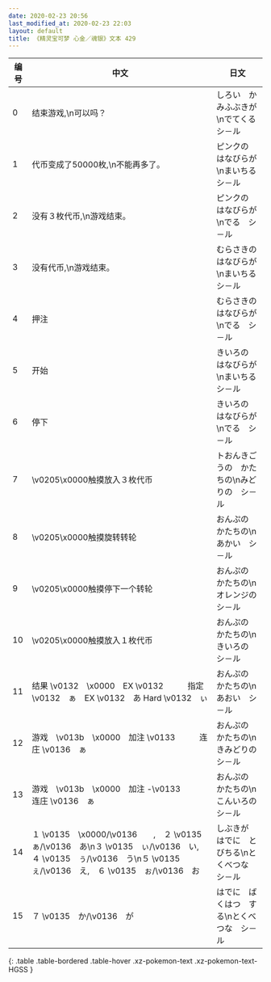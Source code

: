 ```yaml
---
date: 2020-02-23 20:56
last_modified_at: 2020-02-23 22:03
layout: default
title: 《精灵宝可梦 心金／魂银》文本 429
---
```

| 编号 | 中文 | 日文 |
| ---- | ---- | ---- |
| 0 | 结束游戏,\n可以吗？ | しろい　かみふぶきが\nでてくる　シ－ル |
| 1 | 代币变成了50000枚,\n不能再多了。 | ピンクの　はなびらが\nまいちる　シ－ル |
| 2 | 没有３枚代币,\n游戏结束。 | ピンクの　はなびらが\nでる　シ－ル |
| 3 | 没有代币,\n游戏结束。 | むらさきの　はなびらが\nまいちる　シ－ル |
| 4 | 押注 | むらさきの　はなびらが\nでる　シ－ル |
| 5 | 开始 | きいろの　はなびらが\nまいちる　シ－ル |
| 6 | 停下 | きいろの　はなびらが\nでる　シ－ル |
| 7 | \v0205\x0000触摸放入３枚代币 | トおんきごうの　かたちの\nみどりの　シ－ル |
| 8 | \v0205\x0000触摸旋转转轮 | おんぷの　かたちの\nあかい　シ－ル |
| 9 | \v0205\x0000触摸停下一个转轮 | おんぷの　かたちの\nオレンジの　シ－ル |
| 10 | \v0205\x0000触摸放入１枚代币 | おんぷの　かたちの\nきいろの　シ－ル |
| 11 | 结果 \v0132　\x0000　EX \v0132　　　指定 \v0132　ぁ　EX \v0132　あ Hard \v0132　ぃ | おんぷの　かたちの\nあおい　シ－ル |
| 12 | 游戏　\v013b　\x0000　加注  \v0133　　　连庄 \v0136　ぁ | おんぷの　かたちの\nきみどりの　シ－ル |
| 13 | 游戏　\v013b　\x0000　加注 -\v0133　　　连庄 \v0136　ぁ | おんぷの　かたちの\nこんいろの　シ－ル |
| 14 | １ \v0135　\x0000/\v0136　　,　２ \v0135　ぁ/\v0136　あ\n３ \v0135　ぃ/\v0136　い,　４ \v0135　ぅ/\v0136　う\n５ \v0135　ぇ/\v0136　え,　６ \v0135　ぉ/\v0136　お | しぶきが　はでに　とびちる\nとくべつな　シ－ル |
| 15 | ７ \v0135　か/\v0136　が | はでに　ばくはつ　する\nとくべつな　シ－ル |
{: .table .table-bordered .table-hover .xz-pokemon-text .xz-pokemon-text-HGSS }